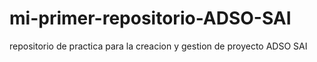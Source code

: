 # mi-primer-repositorio-ADSO-SAI
repositorio de practica para la creacion y gestion de proyecto ADSO SAI
